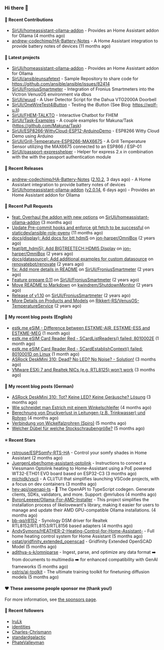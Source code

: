 ### Hi there 👋

#### 👷 Recent Contributions

- [SirUli/homeassistant-ollama-addon](https://github.com/SirUli/homeassistant-ollama-addon) - Provides an Home Assistant addon for Ollama (4 months ago)
- [andrew-codechimp/HA-Battery-Notes](https://github.com/andrew-codechimp/HA-Battery-Notes) - A Home Assistant integration to provide battery notes of devices (11 months ago)

#### 🌱 Latest projects

- [SirUli/homeassistant-ollama-addon](https://github.com/SirUli/homeassistant-ollama-addon) - Provides an Home Assistant addon for Ollama
- [SirUli/ansibleunsafetext](https://github.com/SirUli/ansibleunsafetext) - Sample Repository to share code for https://github.com/ansible/ansible/issues/82414
- [SirUli/FroniusSmartmeter](https://github.com/SirUli/FroniusSmartmeter) - Integration of Fronius Smartmeters into the Victron VenusOS environment via dbus
- [SirUli/wuud](https://github.com/SirUli/wuud) - A User Detector Script for the Dahua VTO2000A Doorbell
- [SirUli/OneWireTest4iButton](https://github.com/SirUli/OneWireTest4iButton) - Testing the iButton (See Blog: https://wolf-u.li)
- [SirUli/FHEM-TALKTO](https://github.com/SirUli/FHEM-TALKTO) - Interactive Chatbot for FHEM
- [SirUli/Task-Examples](https://github.com/SirUli/Task-Examples) - A couple examples for Makuna/Task (https://github.com/Makuna/Task)
- [SirUli/ESP8266-WittyCloud-ESP12-ArduinoDemo](https://github.com/SirUli/ESP8266-WittyCloud-ESP12-ArduinoDemo) - ESP8266 Witty Cloud Demo using Arduino
- [SirUli/Grill-Temperature-ESP8266-MAX6675](https://github.com/SirUli/Grill-Temperature-ESP8266-MAX6675) - A Grill Temperature Sensor utilizing the MAX6675 connected to an ESP866 / ESP-01
- [SirUli/passport-expresshelper](https://github.com/SirUli/passport-expresshelper) - Helper for express 2.x in combination with the with the passport authentication module

#### 🔭 Recent Releases

- [andrew-codechimp/HA-Battery-Notes](https://github.com/andrew-codechimp/HA-Battery-Notes) ([2.10.2](https://github.com/andrew-codechimp/HA-Battery-Notes/releases/tag/2.10.2), 3 days ago) - A Home Assistant integration to provide battery notes of devices
- [SirUli/homeassistant-ollama-addon](https://github.com/SirUli/homeassistant-ollama-addon) ([v2.0.14](https://github.com/SirUli/homeassistant-ollama-addon/releases/tag/v2.0.14), 6 days ago) - Provides an Home Assistant addon for Ollama

#### 🔨 Recent Pull Requests

- [feat: Overhaul the addon with new options](https://github.com/SirUli/homeassistant-ollama-addon/pull/93) on [SirUli/homeassistant-ollama-addon](https://github.com/SirUli/homeassistant-ollama-addon) (3 months ago)
- [Update Pre-commit hooks and enforce git fetch to be successful](https://github.com/staticdev/ansible-role-pyenv/pull/274) on [staticdev/ansible-role-pyenv](https://github.com/staticdev/ansible-role-pyenv) (11 months ago)
- [docs(display): Add docs for btt hdmi5](https://github.com/jon-harper/OmniBox/pull/129) on [jon-harper/OmniBox](https://github.com/jon-harper/OmniBox) (2 years ago)
- [feat(btt_hdmi5): Add BIGTREETECH HDMI5 Display](https://github.com/jon-harper/OmniBox/pull/128) on [jon-harper/OmniBox](https://github.com/jon-harper/OmniBox) (2 years ago)
- [docs(datasource): Add additional examples for custom datasource](https://github.com/renovatebot/renovate/pull/23558) on [renovatebot/renovate](https://github.com/renovatebot/renovate) (2 years ago)
- [fix: Add more details in README](https://github.com/SirUli/FroniusSmartmeter/pull/12) on [SirUli/FroniusSmartmeter](https://github.com/SirUli/FroniusSmartmeter) (2 years ago)
- [Feature prepare 0.11](https://github.com/SirUli/FroniusSmartmeter/pull/11) on [SirUli/FroniusSmartmeter](https://github.com/SirUli/FroniusSmartmeter) (2 years ago)
- [Move README to Markdown](https://github.com/kwindrem/ShutdownMonitor/pull/3) on [kwindrem/ShutdownMonitor](https://github.com/kwindrem/ShutdownMonitor) (2 years ago)
- [Release of v1.10](https://github.com/SirUli/FroniusSmartmeter/pull/7) on [SirUli/FroniusSmartmeter](https://github.com/SirUli/FroniusSmartmeter) (2 years ago)
- [More Details on Products and Models](https://github.com/Rikkert-RS/VenusOS-TemperatureService/pull/2) on [Rikkert-RS/VenusOS-TemperatureService](https://github.com/Rikkert-RS/VenusOS-TemperatureService) (2 years ago)

#### 📜 My recent blog posts (English)

- [estk.me eSIM - Difference between ESTKME-AIR, ESTKME-ESS and ESTKME-MEG](https://wolf-u.li/estk-me-difference-between-air-dro-ess/) (1 month ago)
- [estk.me eSIM Card Reader Red - SCardListReaders() failed: 8010002E](https://wolf-u.li/estk-me-esim-card-reader-red-scardlistreaders-failed-8010002e/) (1 month ago)
- [estk.me eSIM Card Reader Red - SCardEstablishContext() failed: 8010001D on Linux](https://wolf-u.li/estk-me-esim-card-reader-red-scardestablishcontext-failed-8010001d/) (1 month ago)
- [ASRock DeskMini 310: Dead? No LED? No Noise? - Solution!](https://wolf-u.li/asrock-deskmini-310-dead-no-led-no-noise-solution/) (3 months ago)
- [VMware ESXi 7 and Realtek NICs (e.g. RTL8125) won&#39;t work](https://wolf-u.li/vmware-esxi-7-and-realtek-nics/) (3 months ago)

#### 📜 My recent blog posts (German)

- [ASRock DeskMini 310: Tot? Keine LED? Keine Geräusche? Lösung](https://wolf-u.li/asrock-deskmini-310-tot-keine-led-keine-ger%C3%A4usche-loesung/) (3 months ago)
- [Wie schneidet man Estrich mit einem Winkelschleifer](https://wolf-u.li/wie-schneidet-man-estrich-mit-einem-winkelschleifer/) (4 months ago)
- [Berechnung von Druckverlust in Leitungen (z.B. Trinkwasser) und Rohren](https://wolf-u.li/berechnung-von-druckverlust-in-leitungen-trinkwasser-und-rohren/) (4 months ago)
- [Verbindung von Wickelfalzrohren (Spiro)](https://wolf-u.li/verbindung-von-wickelfalzrohren/) (5 months ago)
- [Welcher Dübel für welche Stockschraubengröße?](https://wolf-u.li/welcher-d%C3%BCbel-f%C3%BCr-welche-stockschraubengroesse/) (5 months ago)

#### ⭐ Recent Stars

- [rstrouse/ESPSomfy-RTS-HA](https://github.com/rstrouse/ESPSomfy-RTS-HA) - Control your somfy shades in Home Assistant (2 months ago)
- [JuergenLeber/home-assistant-optolink](https://github.com/JuergenLeber/home-assistant-optolink) - Instructions to connect a Viessmann Optolink heating to Home-Assistant using a PoE powered WT32-ETH01 EVO board based on ESP32-C3 (3 months ago)
- [michidk/vscli](https://github.com/michidk/vscli) - A CLI/TUI that simplifies launching VSCode projects, with a focus on dev containers (3 months ago)
- [hey-api/openapi-ts](https://github.com/hey-api/openapi-ts) - 🚀 The OpenAPI to TypeScript codegen. Generate clients, SDKs, validators, and more. Support: @mrlubos (4 months ago)
- [ByronLeeeee/Ollama-For-AMD-Installer](https://github.com/ByronLeeeee/Ollama-For-AMD-Installer) - This project simplifies the installation process of likelovewant&#39;s library, making it easier for users to manage and update their AMD GPU-compatible Ollama installations. (4 months ago)
- [bb-qq/r8152](https://github.com/bb-qq/r8152) - Synology DSM driver for Realtek RTL8152/RTL8153/RTL8156 based adapters (4 months ago)
- [AndySymons/HEATHER-2-Heating-Control-for-Home-Assistant-](https://github.com/AndySymons/HEATHER-2-Heating-Control-for-Home-Assistant-) - Full home heating control system for Home Assistant (5 months ago)
- [ostat/gridfinity_extended_openscad](https://github.com/ostat/gridfinity_extended_openscad) - Gridfinity Extended OpenSCAD Model (5 months ago)
- [adithya-s-k/omniparse](https://github.com/adithya-s-k/omniparse) - Ingest, parse, and optimize any data format ➡️ from documents to multimedia ➡️ for enhanced compatibility with GenAI frameworks (5 months ago)
- [ostris/ai-toolkit](https://github.com/ostris/ai-toolkit) - The ultimate training toolkit for finetuning diffusion models (5 months ago)

#### ❤️ These awesome people sponsor me (thank you!)


For more information, see [the sponsors page](https://github.com/sponsors/SirUli/).

#### 👯 Recent followers

- [lruLk](https://github.com/lruLk)
- [identities](https://github.com/identities)
- [Charles-Chrismann](https://github.com/Charles-Chrismann)
- [standardgalactic](https://github.com/standardgalactic)
- [PhateValleyman](https://github.com/PhateValleyman)
